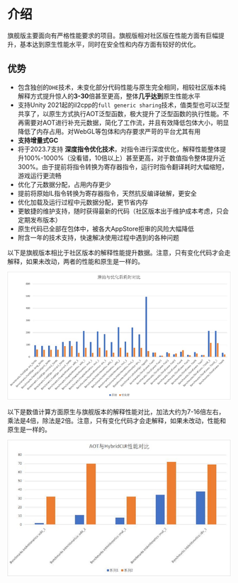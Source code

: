 # 介绍

旗舰版主要面向有严格性能要求的项目。旗舰版相对社区版在性能方面有巨幅提升，基本达到原生性能水平，同时在安全性和内存方面有较好的优化。


## 优势

- 包含独创的`DHE`技术，未变化部分代码性能与原生完全相同，相较社区版本纯解释方式提升惊人的**3-30**倍甚至更高，整体**几乎达到**原生性能水平
- 支持Unity 2021起的il2cpp的`full generic sharing`技术，值类型也可以泛型共享了，以原生方式执行AOT泛型函数，极大提升了泛型函数的执行性能。不再需要对AOT进行补充元数据，简化了工作流，并且有效降低包体大小，明显降低了内存占用。对WebGL等包体和内存要求严苛的平台尤其有用
- **支持增量式GC**
- 将于2023.7支持 **深度指令优化技术**，对指令进行深度优化，解释性能整体提升100%-1000%（没看错，10倍以上）甚至更高，对于数值指令整体提升近300%。由于提前将指令转换为寄存器指令，运行时指令翻译耗时大幅缩短，游戏运行更流畅
- 优化了元数据分配，占用内存更少
- 提前将原始IL指令转换为寄存器指令，天然抗反编译破解，更安全
- 优化加载及运行过程中元数据分配，更节省内存
- 更敏捷的维护支持，随时获得最新的代码（社区版本出于维护成本考虑，只会定期发布版本）
- 原生代码已全部在包体中，被各大AppStore拒审的风险大幅降低
- 附含一年的技术支持，快速解决使用过程中遇到的各种问题


以下是旗舰版本相比于社区版本的解释性能提升数据。注意，只有变化代码才会走解释，如果未改动，两者的性能和原生是一样的。

![interpreter_optimization](/img/hybridclr/interpreter_optimization.jpg)

以下是数值计算方面原生与旗舰版本的解释性能对比，加法大约为7-16倍左右，乘法是4倍，除法是2倍。注意，只有变化代码才会走解释，如果未改动，性能和原生是一样的。

![benchmark_numeric](/img/hybridclr/benchmark_numeric.jpg)
